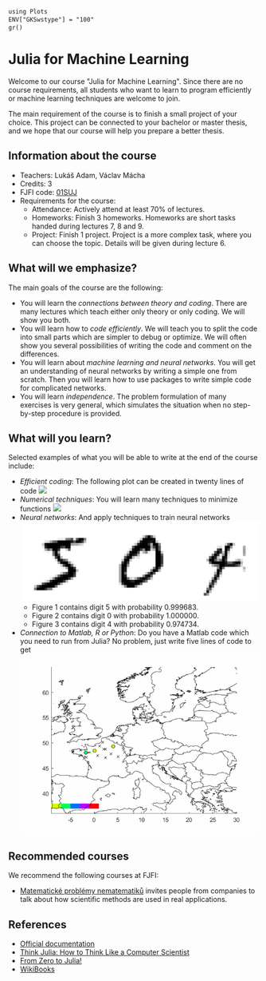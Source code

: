 ```@setup grsetup
using Plots
ENV["GKSwstype"] = "100"
gr()
```

# Julia for Machine Learning

Welcome to our course "Julia for Machine Learning". Since there are no course requirements, all students who want to learn to program efficiently or machine learning techniques are welcome to join.

The main requirement of the course is to finish a small project of your choice. This project can be connected to your bachelor or master thesis, and we hope that our course will help you prepare a better thesis.


## Information about the course

- Teachers: Lukáš Adam, Václav Mácha
- Credits: 3
- FJFI code: [01SUJ](http://bilakniha.cvut.cz/cs/predmet6606806.html)
- Requirements for the course:
    - Attendance: Actively attend at least 70% of lectures.
    - Homeworks: Finish 3 homeworks. Homeworks are short tasks handed during lectures 7, 8 and 9.
    - Project: Finish 1 project. Project is a more complex task, where you can choose the topic. Details will be given during lecture 6.


## What will we emphasize?

The main goals of the course are the following:
- You will learn the *connections between theory and coding*. There are many lectures which teach either only theory or only coding. We will show you both.
- You will learn how to *code efficiently*. We will teach you to split the code into small parts which are simpler to debug or optimize. We will often show you several possibilities of writing the code and comment on the differences.
- You will learn about *machine learning and neural networks*. You will get an understanding of neural networks by writing a simple one from scratch. Then you will learn how to use packages to write simple code for complicated networks.
- You will learn *independence*. The problem formulation of many exercises is very general, which simulates the situation when no step-by-step procedure is provided.


## What will you learn?

Selected examples of what you will be able to write at the end of the course include:
- *Efficient coding*: The following plot can be created in twenty lines of code
  ![](lecture_02/juliaset.gif)
- *Numerical techniques*: You will learn many techniques to minimize functions
  ![](lecture_07/anim1.gif)
- *Neural networks*: And apply techniques to train neural networks
  ![](lecture_10/nn_intro.svg)
  - Figure 1 contains digit 5 with probability 0.999683.
  - Figure 2 contains digit 0 with probability 1.000000.
  - Figure 3 contains digit 4 with probability 0.974734.
- *Connection to Matlab, R or Python*: Do you have a Matlab code which you need to run from Julia? No problem, just write five lines of code to get
  ![](data/Video.gif)


## Recommended courses

We recommend the following courses at FJFI:
- [Matematické problémy nematematiků](http://bilakniha.cvut.cz/cs/predmet5677506.html) invites people from companies to talk about how scientific methods are used in real applications.


## References

- [Official documentation](https://docs.julialang.org/en/v1/)
- [Think Julia: How to Think Like a Computer Scientist](https://benlauwens.github.io/ThinkJulia.jl/latest/book.html#chap01)
- [From Zero to Julia!](https://techytok.com/from-zero-to-julia/)
- [WikiBooks](https://en.wikibooks.org/wiki/Introducing_Julia)
